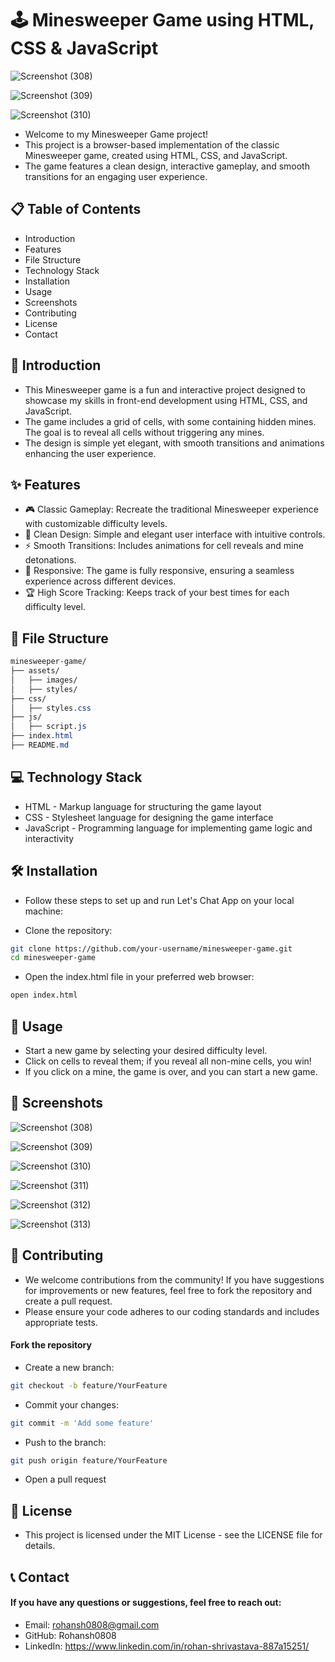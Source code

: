 # 🕹️ Minesweeper Game using HTML, CSS & JavaScript

![Screenshot (308)](https://github.com/user-attachments/assets/462ffc12-4e2c-4ae6-96ca-c9abfcd9a204)

![Screenshot (309)](https://github.com/user-attachments/assets/a3e26fc2-2b16-4d21-b6dc-b93f800ea73d)

![Screenshot (310)](https://github.com/user-attachments/assets/d3aa8123-4022-41e7-99db-bc7c7aaf4ebd)

- Welcome to my Minesweeper Game project!
- This project is a browser-based implementation of the classic Minesweeper game, created using HTML, CSS, and JavaScript.
- The game features a clean design, interactive gameplay, and smooth transitions for an engaging user experience.



## 📋 Table of Contents
- Introduction
- Features
- File Structure
- Technology Stack
- Installation
- Usage
- Screenshots
- Contributing
- License
- Contact

## 📘 Introduction
- This Minesweeper game is a fun and interactive project designed to showcase my skills in front-end development using HTML, CSS, and JavaScript.
- The game includes a grid of cells, with some containing hidden mines. The goal is to reveal all cells without triggering any mines.
- The design is simple yet elegant, with smooth transitions and animations enhancing the user experience.

## ✨ Features
- 🎮 Classic Gameplay: Recreate the traditional Minesweeper experience with customizable difficulty levels.
- 🎨 Clean Design: Simple and elegant user interface with intuitive controls.
- ⚡️ Smooth Transitions: Includes animations for cell reveals and mine detonations.
- 📱 Responsive: The game is fully responsive, ensuring a seamless experience across different devices.
- 🏆 High Score Tracking: Keeps track of your best times for each difficulty level.

## 📁 File Structure
```css
minesweeper-game/
├── assets/
│   ├── images/
│   ├── styles/
├── css/
│   ├── styles.css
├── js/
│   ├── script.js
├── index.html
├── README.md
```

## 💻 Technology Stack
- HTML - Markup language for structuring the game layout
- CSS - Stylesheet language for designing the game interface
- JavaScript - Programming language for implementing game logic and interactivity

## 🛠 Installation
- Follow these steps to set up and run Let's Chat App on your local machine:

- Clone the repository:

```bash
git clone https://github.com/your-username/minesweeper-game.git
cd minesweeper-game
```

- Open the index.html file in your preferred web browser:

```bash
open index.html
```



## 🚀 Usage
- Start a new game by selecting your desired difficulty level.
- Click on cells to reveal them; if you reveal all non-mine cells, you win!
- If you click on a mine, the game is over, and you can start a new game.

## 📸 Screenshots

![Screenshot (308)](https://github.com/user-attachments/assets/462ffc12-4e2c-4ae6-96ca-c9abfcd9a204)

![Screenshot (309)](https://github.com/user-attachments/assets/a3e26fc2-2b16-4d21-b6dc-b93f800ea73d)

![Screenshot (310)](https://github.com/user-attachments/assets/d3aa8123-4022-41e7-99db-bc7c7aaf4ebd)

![Screenshot (311)](https://github.com/user-attachments/assets/0809be03-e677-4adc-9e9b-88a8b4d90095)

![Screenshot (312)](https://github.com/user-attachments/assets/0be802af-f06f-4a5d-90b0-0e25eb321e32)

![Screenshot (313)](https://github.com/user-attachments/assets/32d160c4-5126-4a07-87f6-edbf496ebd99)





## 🤝 Contributing
- We welcome contributions from the community! If you have suggestions for improvements or new features, feel free to fork the repository and create a pull request.
- Please ensure your code adheres to our coding standards and includes appropriate tests.

#### Fork the repository
- Create a new branch:

```bash
git checkout -b feature/YourFeature
```

- Commit your changes:

```bash
git commit -m 'Add some feature'
```

- Push to the branch:

```bash
git push origin feature/YourFeature
```
- Open a pull request


## 📄 License
- This project is licensed under the MIT License - see the LICENSE file for details.

## 📞 Contact
#### If you have any questions or suggestions, feel free to reach out:

- Email: rohansh0808@gmail.com
- GitHub: Rohansh0808
- LinkedIn: https://www.linkedin.com/in/rohan-shrivastava-887a15251/
